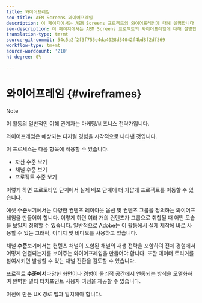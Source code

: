 ```yaml
---
title: 와이어프레임
seo-title: AEM Screens 와이어프레임
description: 이 페이지에서는 AEM Screens 프로젝트의 와이어프레임에 대해 설명합니다
seo-description: 이 페이지에서는 AEM Screens 프로젝트의 와이어프레임에 대해 설명합니다
translation-type: tm+mt
source-git-commit: 54c5a2f2f3f755e4da4028d54042f4bd8f2df369
workflow-type: tm+mt
source-wordcount: '210'
ht-degree: 0%

---
```



# 와이어프레임 {#wireframes}

>[!NOTE]
>이 활동의 일반적인 이해 관계자는 마케팅/비즈니스 전략가입니다.

와이어프레임은 예상되는 디지털 경험을 시각적으로 나타낸 것입니다.

이 프로세스는 다음 항목에 적용할 수 있습니다.

* 자산 수준 보기
* 채널 수준 보기
* 프로젝트 수준 보기

이렇게 하면 프로토타입 단계에서 실제 배포 단계에 더 가깝게 프로젝트를 이동할 수 있습니다.

에셋 **수준**보기에서는 다양한 컨텐츠 레이아웃 옵션 및 컨텐츠 그룹을 정의하는 와이어프레임을 만들어야 합니다. 이렇게 하면 여러 개의 컨텐츠가 그룹으로 취합될 때 어떤 모습을 보일지 정의할 수 있습니다.
일반적으로 Adobe는 이 활동에서 실제 제작에 바로 사용할 수 있는 그래픽, 이미지 및 비디오를 사용하고 있습니다.

채널 **수준**&#x200B;보기에서는 컨텐츠 채널이 포함된 채널의 재생 전략을 포함하여 전체 경험에서 어떻게 연결되는지를 보여주는 와이어프레임을 만들어야 합니다. 또한 데이터 트리거를 참여시키면 발생할 수 있는 채널 전환을 검토할 수 있습니다.

프로젝트 **수준에서**&#x200B;다양한 화면이나 경험이 물리적 공간에서 연동되는 방식을 모델화하여 완벽한 멀티 터치포인트 사용자 여정을 제공할 수 있습니다.

이전에 만든 UX 경로 맵과 일치해야 합니다.

